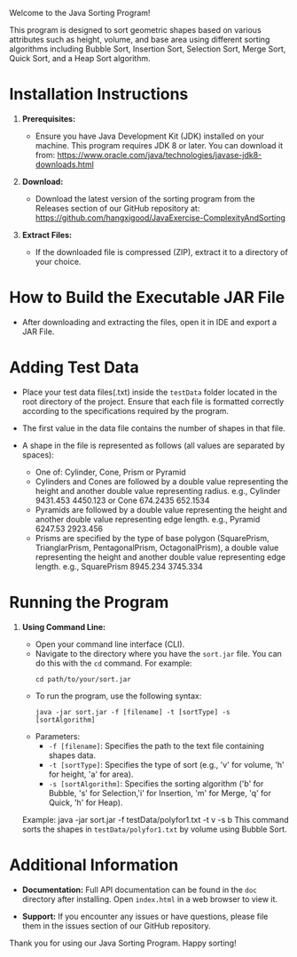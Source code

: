 Welcome to the Java Sorting Program!

This program is designed to sort geometric shapes based on various attributes such as height, volume, and base area using different sorting algorithms including Bubble Sort, Insertion Sort, Selection Sort, Merge Sort, Quick Sort, and a Heap Sort algorithm.

# Installation Instructions

1. **Prerequisites:**
   - Ensure you have Java Development Kit (JDK) installed on your machine. This program requires JDK 8 or later. You can download it from: https://www.oracle.com/java/technologies/javase-jdk8-downloads.html

2. **Download:**
   - Download the latest version of the sorting program from the Releases section of our GitHub repository at: https://github.com/hangxigood/JavaExercise-ComplexityAndSorting

3. **Extract Files:**
   - If the downloaded file is compressed (ZIP), extract it to a directory of your choice.

# How to Build the Executable JAR File

- After downloading and extracting the files, open it in IDE and export a JAR File.

# Adding Test Data

- Place your test data files(.txt) inside the `testData` folder located in the root directory of the project. Ensure that each file is formatted correctly according to the specifications required by the program.
- The first value in the data file contains the number of shapes in that file.

- A shape in the file is represented as follows (all values are separated by spaces):
	
	* One of: Cylinder, Cone, Prism or Pyramid
	* Cylinders and Cones are followed by a double value representing the height and another double value representing radius. e.g., Cylinder 9431.453 4450.123 or Cone 674.2435 652.1534
	* Pyramids are followed by a double value representing the height and another double value representing edge length. e.g., Pyramid 6247.53 2923.456
	* Prisms are specified by the type of base polygon (SquarePrism, TrianglarPrism, PentagonalPrism, OctagonalPrism), a double value representing the height and another double value representing edge length. e.g., SquarePrism 8945.234 3745.334

# Running the Program

1. **Using Command Line:**
   - Open your command line interface (CLI).
   - Navigate to the directory where you have the `sort.jar` file. You can do this with the `cd` command. For example:
     ```
     cd path/to/your/sort.jar
     ```
   - To run the program, use the following syntax:
     ```
     java -jar sort.jar -f [filename] -t [sortType] -s [sortAlgorithm]
     ```
   - Parameters:
     - `-f [filename]`: Specifies the path to the text file containing shapes data.
     - `-t [sortType]`: Specifies the type of sort (e.g., 'v' for volume, 'h' for height, 'a' for area).
     - `-s [sortAlgorithm]`: Specifies the sorting algorithm ('b' for Bubble, 's' for Selection,'i' for Insertion, 'm' for Merge, 'q' for Quick, 'h' for Heap).

   Example: java -jar sort.jar -f testData/polyfor1.txt -t v -s b
   This command sorts the shapes in `testData/polyfor1.txt` by volume using Bubble Sort.

# Additional Information

- **Documentation:**
  Full API documentation can be found in the `doc` directory after installing. Open `index.html` in a web browser to view it.

- **Support:**
  If you encounter any issues or have questions, please file them in the issues section of our GitHub repository.

Thank you for using our Java Sorting Program. Happy sorting!